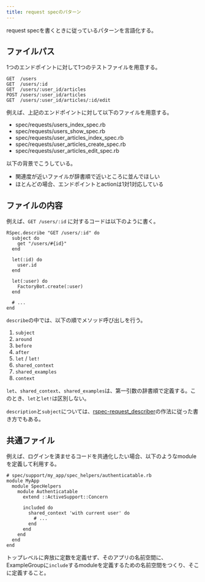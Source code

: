 ```yaml
---
title: request specのパターン
---
```


request specを書くときに従っているパターンを言語化する。

## ファイルパス

1つのエンドポイントに対して1つのテストファイルを用意する。

```
GET  /users
GET  /users/:id
GET  /users/:user_id/articles
POST /users/:user_id/articles
GET  /users/:user_id/articles/:id/edit
```

例えば、上記のエンドポイントに対して以下のファイルを用意する。

- spec/requests/users_index_spec.rb
- spec/requests/users_show_spec.rb
- spec/requests/user_articles_index_spec.rb
- spec/requests/user_articles_create_spec.rb
- spec/requests/user_articles_edit_spec.rb

以下の背景でこうしている。

- 関連度が近いファイルが辞書順で近いところに並んでほしい
- ほとんどの場合、エンドポイントとactionは1対1対応している

## ファイルの内容

例えば、`GET /users/:id` に対するコードは以下のように書く。

```
RSpec.describe "GET /users/:id" do
  subject do
    get "/users/#{id}"
  end

  let(:id) do
    user.id
  end

  let(:user) do
    FactoryBot.create(:user)
  end

  # ...
end
```

`describe`の中では、以下の順でメソッド呼び出しを行う。

1. `subject`
2. `around`
3. `before`
4. `after`
5. `let` / `let!`
6. `shared_context`
7. `shared_examples`
8. `context`

`let`、`shared_context`、`shared_examples`は、第一引数の辞書順で定義する。このとき、`let`と`let!`は区別しない。

`description`と`subject`については、[rspec-request_describer][1]の作法に従った書き方でもある。

## 共通ファイル

例えば、ログインを済ませるコードを共通化したい場合、以下のようなmoduleを定義して利用する。

```
# spec/support/my_app/spec_helpers/authenticatable.rb
module MyApp
  module SpecHelpers
    module Authenticatable
      extend ::ActiveSupport::Concern

      included do
        shared_context 'with current user' do
          # ...
        end
      end
    end
  end
end
```

トップレベルに奔放に定数を定義せず、そのアプリの名前空間に、ExampleGroupに`include`するmoduleを定義するための名前空間をつくり、そこに定義すること。

[1]: <https://github.com/r7kamura/rspec-request_describer>
